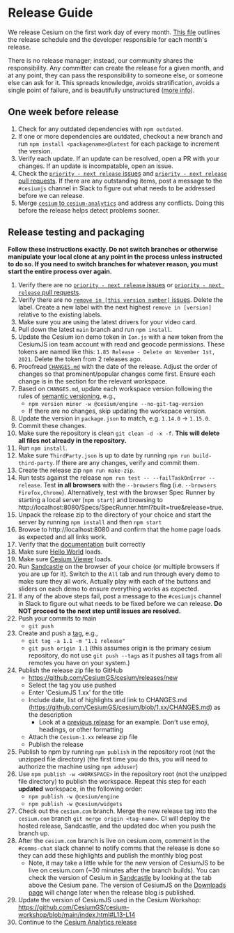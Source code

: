 # Release Guide

We release Cesium on the first work day of every month. [This file](../../../.slackbot.yml) outlines the release schedule and the developer responsible for each month's release.

There is no release manager; instead, our community shares the responsibility. Any committer can create the release for a given month, and at any point, they can pass the responsibility to someone else, or someone else can ask for it. This spreads knowledge, avoids stratification, avoids a single point of failure, and is beautifully unstructured ([more info](https://community.cesium.com/t/cesium-releases/45)).

## One week before release

1. Check for any outdated dependencies with `npm outdated`.
2. If one or more dependencies are outdated, checkout a new branch and run `npm install <packagename>@latest` for each package to increment the version.
3. Verify each update. If an update can be resolved, open a PR with your changes. If an update is incompatable, open an issue.
4. Check the [`priority - next release` issues](https://github.com/CesiumGS/cesium/issues?q=is%3Aopen+is%3Aissue+label%3A%22priority+-+next+release%22) and [`priority - next release` pull requests](https://github.com/CesiumGS/cesium/pulls?q=is%3Apr+is%3Aopen+label%3A"priority+-+next+release"). If there are any outstanding items, post a message to the `#cesiumjs` channel in Slack to figure out what needs to be addressed before we can release.
5. Merge [`cesium` to `cesium-analytics`](https://github.com/CesiumGS/cesium-analytics/wiki/Merging-between-Cesium-Analytics-and-CesiumJS) and address any conflicts. Doing this before the release helps detect problems sooner.

## Release testing and packaging

**Follow these instructions exactly. Do not switch branches or otherwise manipulate your local clone at any point in the process unless instructed to do so. If you need to switch branches for whatever reason, you must start the entire process over again.**

1. Verify there are no [`priority - next release` issues](https://github.com/CesiumGS/cesium/issues?q=is%3Aopen+is%3Aissue+label%3A%22priority+-+next+release%22) or [`priority - next release` pull requests](https://github.com/CesiumGS/cesium/pulls?q=is%3Apr+is%3Aopen+label%3A"priority+-+next+release").
2. Verify there are no [`remove in [this version number]` issues](https://github.com/CesiumGS/cesium/labels). Delete the label. Create a new label with the next highest `remove in [version]` relative to the existing labels.
3. Make sure you are using the latest drivers for your video card.
4. Pull down the latest `main` branch and run `npm install`.
5. Update the Cesium ion demo token in `Ion.js` with a new token from the CesiumJS ion team account with read and geocode permissions. These tokens are named like this: `1.85 Release - Delete on November 1st, 2021`. Delete the token from 2 releases ago.
6. Proofread [`CHANGES.md`](../../../CHANGES.md) with the date of the release. Adjust the order of changes so that prominent/popular changes come first. Ensure each change is in the section for the relevant workspace.
7. Based on `CHANGES.md`, update each workspace version following the rules of [semantic versioning](https://semver.org/), e.g.,
   - `npm version minor -w @cesium/engine --no-git-tag-version`
   - If there are no changes, skip updating the workspace version.
8. Update the version in `package.json` to match, e.g. `1.14.0` -> `1.15.0`.
9. Commit these changes.
10. Make sure the repository is clean `git clean -d -x -f`. **This will delete all files not already in the repository.**
11. Run `npm install`.
12. Make sure `ThirdParty.json` is up to date by running `npm run build-third-party`. If there are any changes, verify and commit them.
13. Create the release zip `npm run make-zip`.
14. Run tests against the release `npm run test -- --failTaskOnError --release`. Test **in all browsers** with the `--browsers` flag (i.e. `--browsers Firefox,Chrome`). Alternatively, test with the browser Spec Runner by starting a local server (`npm start`) and browsing to http://localhost:8080/Specs/SpecRunner.html?built=true&release=true.
15. Unpack the release zip to the directory of your choice and start the server by running `npm install` and then `npm start`
16. Browse to http://localhost:8080 and confirm that the home page loads as expected and all links work.
17. Verify that the [documentation](http://localhost:8080/Build/Documentation/index.html) built correctly
18. Make sure [Hello World](http://localhost:8080/Apps/HelloWorld.html) loads.
19. Make sure [Cesium Viewer](http://localhost:8080/Apps/CesiumViewer/index.html) loads.
20. Run [Sandcastle](http://localhost:8080/Apps/Sandcastle/index.html) on the browser of your choice (or multiple browsers if you are up for it). Switch to the `All` tab and run through every demo to make sure they all work. Actually play with each of the buttons and sliders on each demo to ensure everything works as expected.
21. If any of the above steps fail, post a message to the `#cesiumjs` channel in Slack to figure out what needs to be fixed before we can release. **Do NOT proceed to the next step until issues are resolved.**
22. Push your commits to main
    - `git push`
23. Create and push a [tag](https://git-scm.com/book/en/v2/Git-Basics-Tagging), e.g.,
    - `git tag -a 1.1 -m "1.1 release"`
    - `git push origin 1.1` (this assumes origin is the primary cesium repository, do not use `git push --tags` as it pushes all tags from all remotes you have on your system.)
24. Publish the release zip file to GitHub
    - https://github.com/CesiumGS/cesium/releases/new
    - Select the tag you use pushed
    - Enter 'CesiumJS 1.xx' for the title
    - Include date, list of highlights and link to CHANGES.md (https://github.com/CesiumGS/cesium/blob/1.xx/CHANGES.md) as the description
      - Look at a [previous release](https://github.com/CesiumGS/cesium/releases/tag/1.79) for an example. Don't use emoji, headings, or other formatting
    - Attach the `Cesium-1.xx` release zip file
    - Publish the release
25. Publish to npm by running `npm publish` in the repository root (not the unzipped file directory) (the first time you do this, you will need to authorize the machine using `npm adduser`)
26. Use `npm publish -w <WORKSPACE>` in the repository root (not the unzipped file directory) to publish the workspace. Repeat this step for each **updated** workspace, in the following order:
    - `npm publish -w @cesium/engine`
    - `npm publish -w @cesium/widgets`
27. Check out the `cesium.com` branch. Merge the new release tag into the `cesium.com` branch `git merge origin <tag-name>`. CI will deploy the hosted release, Sandcastle, and the updated doc when you push the branch up.
28. After the `cesium.com` branch is live on cesium.com, comment in the `#comms-chat` slack channel to notify comms that the release is done so they can add these highlights and publish the monthly blog post
    - Note, it may take a little while for the new version of CesiumJS to be live on cesium.com (~30 minutes after the branch builds). You can check the version of Cesium in [Sandcastle](https://sandcastle.cesium.com/) by looking at the tab above the Cesium pane. The version of CesiumJS on the [Downloads page](https://cesium.com/downloads/) will change later when the release blog is published.
29. Update the version of CesiumJS used in the Cesium Workshop: https://github.com/CesiumGS/cesium-workshop/blob/main/index.html#L13-L14
30. Continue to the [Cesium Analytics release](https://github.com/CesiumGS/cesium-analytics/blob/main/Documentation/Contributors/AnalyticsReleaseGuide/README.md)
